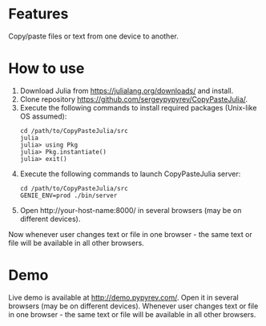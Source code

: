 # Features

Copy/paste files or text from one device to another.

# How to use

1. Download Julia from https://julialang.org/downloads/ and install.
1. Clone repository https://github.com/sergeypypyrev/CopyPasteJulia/.
1. Execute the following commands to install required packages (Unix-like OS assumed):
    ```
    cd /path/to/CopyPasteJulia/src
    julia
    julia> using Pkg
    julia> Pkg.instantiate()
    julia> exit()
    ```
1. Execute the following commands to launch CopyPasteJulia server:
    ```
    cd /path/to/CopyPasteJulia/src
    GENIE_ENV=prod ./bin/server
    ```
1. Open http://your-host-name:8000/ in several browsers (may be on different devices).

Now whenever user changes text or file in one browser - the same text or file will be available in all other browsers.

# Demo

Live demo is available at http://demo.pypyrev.com/. Open it in several browsers (may be on different devices). Whenever user changes text or file in one browser - the same text or file will be available in all other browsers.
